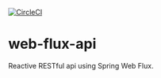 [![CircleCI](https://circleci.com/gh/NovaBG03/web-flux-api.svg?style=svg)](https://circleci.com/gh/NovaBG03/web-flux-api)

# web-flux-api
Reactive RESTful api using Spring Web Flux.
